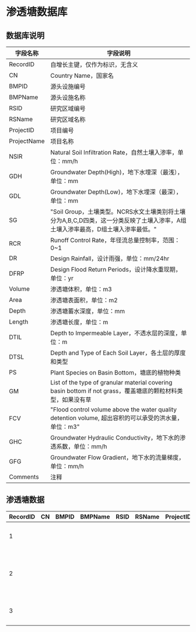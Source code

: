 # 渗透塘数据库

## 数据库说明

| 字段名称        | 字段说明                                                                                       |
|-------------|--------------------------------------------------------------------------------------------|
| RecordID    | 自增长主键，仅作为标识，无含义                                                                            |
| CN          | Country Name，国家名                                                                           |
| BMPID       | 源头设施编号                                                                                     |
| BMPName     | 源头设施名称                                                                                     |
| RSID        | 研究区域编号                                                                                     |
| RSName      | 研究区域名称                                                                                     |
| ProjectID   | 项目编号                                                                                       |
| ProjectName | 项目名称                                                                                       |
| NSIR        | Natural Soil Infiltration Rate，自然土壤入渗率，单位：mm/h                                             |
| GDH         | Groundwater Depth\(High\)，地下水埋深（最浅），单位：mm                                                  |
| GDL         | Groundwater Depth\(Low\)，地下水埋深（最深），单位：mm                                                   |
| SG          | "Soil Group，土壤类型。NCRS水文土壤类别将土壤分为A,B,C,D四类，这一分类反映了土壤入渗率，A组土壤入渗率最高，D组土壤入渗率最低。"               |
| RCR         | Runoff Control Rate，年径流总量控制率，范围：0~1                                                        |
| DR          | Design Rainfall，设计雨强，单位：mm/24hr                                                            |
| DFRP        | Design Flood Return Periods，设计降水重现期，单位：yr                                                  |
| Volume      | 渗透塘体积，单位：m3                                                                                |
| Area        | 渗透塘表面积，单位：m2                                                                               |
| Depth       | 渗透塘蓄水深度，单位：mm                                                                              |
| Length      | 渗透塘长度，单位：m                                                                                 |
| DTIL        | Depth to Impermeable Layer，不透水层的深度，单位：m                                                    |
| DTSL        | Depth and Type of Each Soil Layer，各土层的厚度和类型                                                |
| PS          | Plant Species on Basin Bottom，塘底的植物种类                                                      |
| GM          | List of the type of granular material covering basin bottom if not grass，覆盖塘底的颗粒材料类型，如果没有草 |
| FCV         | "Flood control volume above the water quality detention volume, 超出容积的可以承受的洪水量，单位：m3"       |
| GHC         | Groundwater Hydraulic Conductivity，地下水的渗透系数，单位：mm/h                                        |
| GFG         | Groundwater Flow Gradient，地下水的流量梯度，单位：mm/h                                                 |
| Comments    | 注释                                                                                         |

## 渗透塘数据

| RecordID | CN | BMPID | BMPName | RSID | RSName | ProjectID | ProjectName | NSIR | GDH | GDL | SG    | RCR   | DR | DFRP | Volume | Area | Depth | Length | DTIL | DTSL | PS | GM  | FCV | GHC | GFG | Comments |
|----------|----|-------|---------|------|--------|-----------|-------------|------|-----|-----|-------|-------|----|------|--------|------|-------|--------|------|------|----|-----|-----|-----|-----|----------|
| 1        |    |       |         |      |        |           | 三亚海绵城市      | 20   | 200 |     | 砂性土   | 0\.75 |    |      | 60     | 200  |       |        |      |      |    | 砾石  |     |     |     |          |
| 2        |    |       |         |      |        |           | 上海世博城市      |      |     |     | 人工回填土 | 0\.9  |    |      | 662    | 111  |       |        |      |      |    | 碎石  |     |     |     |          |
| 3        |    |       |         |      |        |           |             |      | 200 |     | 种植土   |       |    |      |        |      |       |        |      |      |    | 厚碎石 |     |     |     |          |
